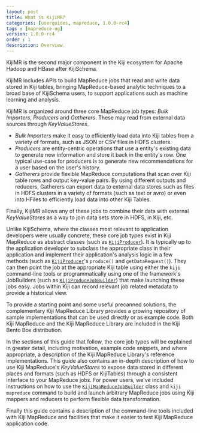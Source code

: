 ```yaml
---
layout: post
title: What is KijiMR?
categories: [userguides, mapreduce, 1.0.0-rc4]
tags : [mapreduce-ug]
version: 1.0.0-rc4
order : 1
description: Overview.
---
```


KijiMR is the second major component in the Kiji ecosystem for Apache Hadoop and HBase after KijiSchema.

KijiMR includes APIs to build MapReduce jobs that read and write data stored in Kiji tables, bringing MapReduce-based analytic techniques to a broad base of KijiSchema users, to support applications such as machine learning and analysis.

KijiMR is organized around three core MapReduce job types: _Bulk Importers_, _Producers_ and _Gatherers_. These may read from external data sources through _KeyValueStores_.

 * _Bulk Importers_ make it easy to efficiently load data into Kiji tables from a variety of formats, such as JSON or CSV files in HDFS clusters.
 * _Producers_ are entity-centric operations that use a entity's existing data to generate new information and store it back in the entity's row. One typical use-case for producers is to generate new recommendations for a user based on the user's history.
 * _Gatherers_ provide flexible MapReduce computations that scan over Kiji table rows and output key-value pairs. By using different outputs and reducers, Gatherers can export data to external data stores such as files in HDFS clusters in a variety of formats (such as text or avro) or even into HFiles to efficiently load data into other Kiji Tables.

Finally, KijiMR allows any of these jobs to combine their data with external _KeyValueStores_ as a way to join data sets store in HDFS, in Kiji, etc.

Unlike KijiSchema, where the classes most relevant to application developers were usually concrete, these core job types exist in Kiji MapReduce as abstract classes (such as [`KijiProducer`]({{site.api_mr_rc4}}/produce/KijiProducer.html)). It is typically up to the application developer to subclass the appropriate class in their application and implement their application's analysis logic in a few methods (such as [`KijiProducer`]({{site.api_mr_rc4}}/produce/KijiProducer.html)'s `produce()` and `getDataRequest()`). They can then point the job at the appropriate Kiji table using either the `kiji` command-line tools or programmatically using one of the framework's JobBuilders (such as [`KijiProduceJobBuilder`]({{site.api_mr_rc4}}/produce/KijiProduceJobBuilder.html)) that make launching these jobs easy.  Jobs within Kiji can record relevant job related metadata to provide a historical view.

To provide a starting point and some useful precanned solutions, the complementary Kiji MapReduce Library provides a growing repository of sample implementations that can be used directly or as example code. Both Kiji MapReduce and the Kiji MapReduce Library are included in the Kiji Bento Box distribution.

In the sections of this guide that follow, the core job types will be explained in greater detail, including motivation, example code snippets, and where appropriate, a description of the Kiji MapReduce Library's reference implementations. This guide also contains an in-depth description of how to use Kiji MapReduce's _KeyValueStores_ to expose data stored in different places and formats (such as HDFS or KijiTables) through a consistent interface to your MapReduce jobs. For power users, we've included instructions on how to use the [`KijiMapReduceJobBuilder`]({{site.api_mr_rc4}}/KijiMapReduceJobBuilder.html) class and `kiji mapreduce` command to build and launch arbitrary MapReduce jobs using Kiji mappers and reducers to perform flexible data transformation.

Finally this guide contains a description of the command-line tools included with Kiji MapReduce and facilities that make it easier to test Kiji MapReduce application code.

